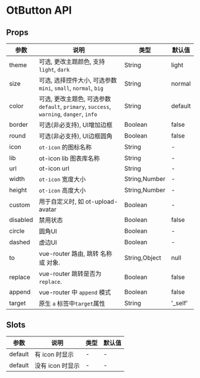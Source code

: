 # OtButton API

## Props

| 参数 | 说明 | 类型 | 默认值 |
| --- | --- | --- | --- |
| theme | 可选, 更改主题颜色, 支持 `light`, `dark` | String | light |
| size | 可选, 选择控件大小, 可选参数 `mini`, `small`, `normal`, `big` | String | normal |
| color | 可选, 更改主题色, 可选参数 `default`, `primary`, `success`, `warning`, `danger`, `info` | String | default |
| border | 可选(非必支持), UI增加边框 | Boolean | false |
| round | 可选(非必支持), UI边框圆角 | Boolean | false |
| icon | `ot-icon` 的图标名称 | String | - |
| lib | ot-icon lib 图表库名称 | String | - |
| url | ot-icon url | String | - |
| width | `ot-icon` 宽度大小 | String,Number | - |
| height | `ot-icon` 高度大小 | String,Number | - |
| custom | 用于自定义时, 如 ot-upload-avatar | Boolean | - |
| disabled | 禁用状态 | Boolean | false |
| circle | 圆角UI | Boolean | - |
| dashed | 虚边UI | Boolean | - |
| to | vue-router 路由, 跳转 名称 或 对象. | String,Object | null |
| replace | vue-router 跳转是否为 `replace`. | Boolean | false |
| append | vue-router 中 `append` 模式 | Boolean | false |
| target | 原生 `a` 标签中`target`属性 | String | '_self' |

## Slots

| 参数 | 说明 | 类型 | 默认值 |
| --- | --- | --- | --- |
| default | 有 icon 时显示 | - | - |
| default | 没有 icon 时显示 | - | - |

